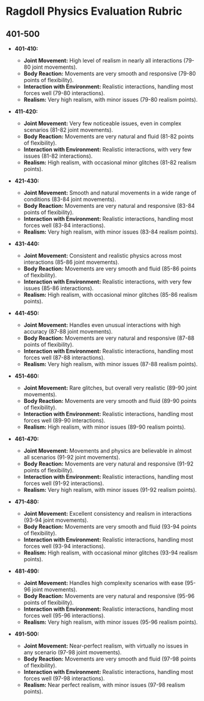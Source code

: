 
# Ragdoll Physics Evaluation Rubric

## 401-500
- **401-410:**
  - **Joint Movement:** High level of realism in nearly all interactions (79-80 joint movements).
  - **Body Reaction:** Movements are very smooth and responsive (79-80 points of flexibility).
  - **Interaction with Environment:** Realistic interactions, handling most forces well (79-80 interactions).
  - **Realism:** Very high realism, with minor issues (79-80 realism points).

- **411-420:**
  - **Joint Movement:** Very few noticeable issues, even in complex scenarios (81-82 joint movements).
  - **Body Reaction:** Movements are very natural and fluid (81-82 points of flexibility).
  - **Interaction with Environment:** Realistic interactions, with very few issues (81-82 interactions).
  - **Realism:** High realism, with occasional minor glitches (81-82 realism points).

- **421-430:**
  - **Joint Movement:** Smooth and natural movements in a wide range of conditions (83-84 joint movements).
  - **Body Reaction:** Movements are very natural and responsive (83-84 points of flexibility).
  - **Interaction with Environment:** Realistic interactions, handling most forces well (83-84 interactions).
  - **Realism:** Very high realism, with minor issues (83-84 realism points).

- **431-440:**
  - **Joint Movement:** Consistent and realistic physics across most interactions (85-86 joint movements).
  - **Body Reaction:** Movements are very smooth and fluid (85-86 points of flexibility).
  - **Interaction with Environment:** Realistic interactions, with very few issues (85-86 interactions).
  - **Realism:** High realism, with occasional minor glitches (85-86 realism points).

- **441-450:**
  - **Joint Movement:** Handles even unusual interactions with high accuracy (87-88 joint movements).
  - **Body Reaction:** Movements are very natural and responsive (87-88 points of flexibility).
  - **Interaction with Environment:** Realistic interactions, handling most forces well (87-88 interactions).
  - **Realism:** Very high realism, with minor issues (87-88 realism points).

- **451-460:**
  - **Joint Movement:** Rare glitches, but overall very realistic (89-90 joint movements).
  - **Body Reaction:** Movements are very smooth and fluid (89-90 points of flexibility).
  - **Interaction with Environment:** Realistic interactions, handling most forces well (89-90 interactions).
  - **Realism:** High realism, with minor issues (89-90 realism points).

- **461-470:**
  - **Joint Movement:** Movements and physics are believable in almost all scenarios (91-92 joint movements).
  - **Body Reaction:** Movements are very natural and responsive (91-92 points of flexibility).
  - **Interaction with Environment:** Realistic interactions, handling most forces well (91-92 interactions).
  - **Realism:** Very high realism, with minor issues (91-92 realism points).

- **471-480:**
  - **Joint Movement:** Excellent consistency and realism in interactions (93-94 joint movements).
  - **Body Reaction:** Movements are very smooth and fluid (93-94 points of flexibility).
  - **Interaction with Environment:** Realistic interactions, handling most forces well (93-94 interactions).
  - **Realism:** High realism, with occasional minor glitches (93-94 realism points).

- **481-490:**
  - **Joint Movement:** Handles high complexity scenarios with ease (95-96 joint movements).
  - **Body Reaction:** Movements are very natural and responsive (95-96 points of flexibility).
  - **Interaction with Environment:** Realistic interactions, handling most forces well (95-96 interactions).
  - **Realism:** Very high realism, with minor issues (95-96 realism points).

- **491-500:**
  - **Joint Movement:** Near-perfect realism, with virtually no issues in any scenario (97-98 joint movements).
  - **Body Reaction:** Movements are very smooth and fluid (97-98 points of flexibility).
  - **Interaction with Environment:** Realistic interactions, handling most forces well (97-98 interactions).
  - **Realism:** Near perfect realism, with minor issues (97-98 realism points).
